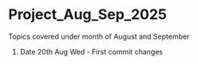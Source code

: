 # Project_Aug_Sep_2025
Topics covered under month of August and September


1) Date 20th Aug Wed - First commit changes
